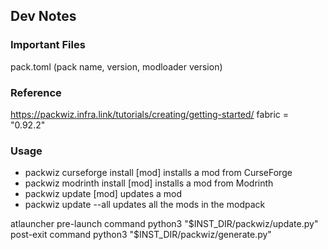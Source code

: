 ## Dev Notes
### Important Files
pack.toml (pack name, version, modloader version)

### Reference
https://packwiz.infra.link/tutorials/creating/getting-started/
fabric = "0.92.2"

### Usage
- packwiz curseforge install [mod] installs a mod from CurseForge
- packwiz modrinth install [mod] installs a mod from Modrinth
- packwiz update [mod] updates a mod
- packwiz update --all updates all the mods in the modpack

atlauncher
pre-launch command
python3 "$INST_DIR/packwiz/update.py"
post-exit command
python3 "$INST_DIR/packwiz/generate.py"